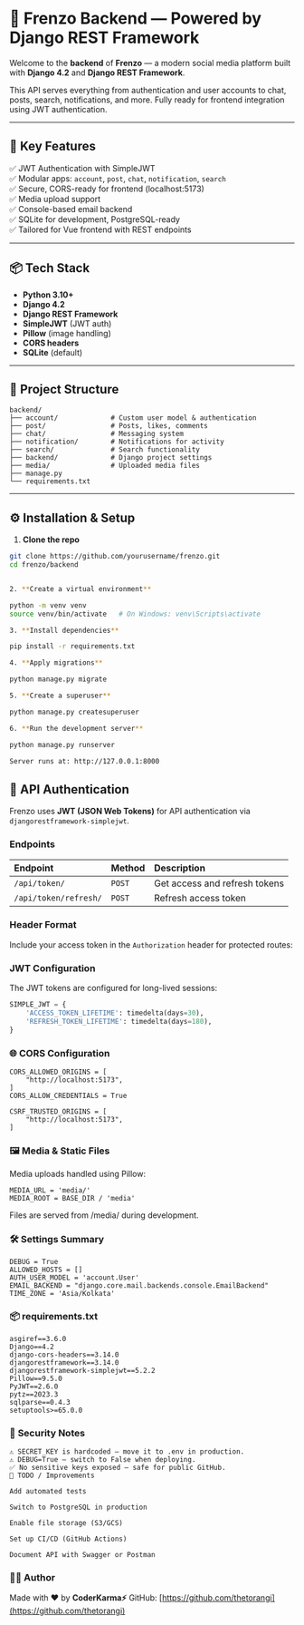 # 🧠 Frenzo Backend — Powered by Django REST Framework

Welcome to the **backend** of **Frenzo** — a modern social media platform built with **Django 4.2** and **Django REST Framework**.

This API serves everything from authentication and user accounts to chat, posts, search, notifications, and more. Fully ready for frontend integration using JWT authentication.

---

## 🚀 Key Features

✅ JWT Authentication with SimpleJWT  
✅ Modular apps: `account`, `post`, `chat`, `notification`, `search`  
✅ Secure, CORS-ready for frontend (localhost:5173)  
✅ Media upload support  
✅ Console-based email backend  
✅ SQLite for development, PostgreSQL-ready  
✅ Tailored for Vue frontend with REST endpoints

---

## 📦 Tech Stack

- **Python 3.10+**
- **Django 4.2**
- **Django REST Framework**
- **SimpleJWT** (JWT auth)
- **Pillow** (image handling)
- **CORS headers**
- **SQLite** (default)

---

## 📁 Project Structure

```
backend/
├── account/             # Custom user model & authentication
├── post/                # Posts, likes, comments
├── chat/                # Messaging system
├── notification/        # Notifications for activity
├── search/              # Search functionality
├── backend/             # Django project settings
├── media/               # Uploaded media files
├── manage.py
└── requirements.txt

```
---

## ⚙️ Installation & Setup

1. **Clone the repo**
```bash
git clone https://github.com/yourusername/frenzo.git
cd frenzo/backend


2. **Create a virtual environment**

python -m venv venv
source venv/bin/activate   # On Windows: venv\Scripts\activate

3. **Install dependencies**

pip install -r requirements.txt

4. **Apply migrations**

python manage.py migrate

5. **Create a superuser**

python manage.py createsuperuser

6. **Run the development server**

python manage.py runserver

Server runs at: http://127.0.0.1:8000
```
## 🔑 API Authentication

Frenzo uses **JWT (JSON Web Tokens)** for API authentication via `djangorestframework-simplejwt`.

### Endpoints

| Endpoint | Method | Description |
| :----------------- | :----- | :-------------------------- |
| `/api/token/` | `POST` | Get access and refresh tokens |
| `/api/token/refresh/` | `POST` | Refresh access token |

### Header Format

Include your access token in the `Authorization` header for protected routes:

### JWT Configuration


The JWT tokens are configured for long-lived sessions:

```python
SIMPLE_JWT = {
    'ACCESS_TOKEN_LIFETIME': timedelta(days=30),
    'REFRESH_TOKEN_LIFETIME': timedelta(days=180),
}
```

### 🌐 CORS Configuration
```
CORS_ALLOWED_ORIGINS = [
    "http://localhost:5173",
]
CORS_ALLOW_CREDENTIALS = True

CSRF_TRUSTED_ORIGINS = [
    "http://localhost:5173",
]
```
### 🖼 **Media & Static Files**

Media uploads handled using Pillow:
```
MEDIA_URL = 'media/'
MEDIA_ROOT = BASE_DIR / 'media'
```
Files are served from /media/ during development.

### 🛠 Settings Summary
```
DEBUG = True
ALLOWED_HOSTS = []
AUTH_USER_MODEL = 'account.User'
EMAIL_BACKEND = "django.core.mail.backends.console.EmailBackend"
TIME_ZONE = 'Asia/Kolkata'
```

### 📦 requirements.txt
```
asgiref==3.6.0
Django==4.2
django-cors-headers==3.14.0
djangorestframework==3.14.0
djangorestframework-simplejwt==5.2.2
Pillow==9.5.0
PyJWT==2.6.0
pytz==2023.3
sqlparse==0.4.3
setuptools>=65.0.0 

```

### 🔐 **Security Notes**
```
⚠️ SECRET_KEY is hardcoded — move it to .env in production.  
⚠️ DEBUG=True — switch to False when deploying.  
✅ No sensitive keys exposed — safe for public GitHub.  
📌 TODO / Improvements  

Add automated tests  

Switch to PostgreSQL in production  

Enable file storage (S3/GCS)  

Set up CI/CD (GitHub Actions)  

Document API with Swagger or Postman  
```

### 👨‍💻 **Author**

Made with ❤️ by **CoderKarma⚡** GitHub: [https://github.com/thetorangi](https://github.com/thetorangi)

